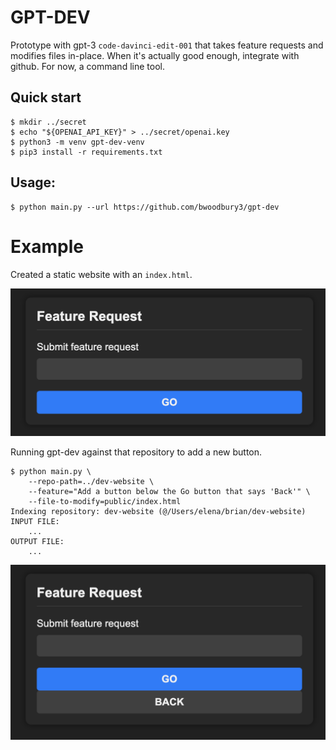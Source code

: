 # GPT-DEV

Prototype with gpt-3 `code-davinci-edit-001` that takes feature requests
and modifies files in-place. When it's actually good enough, integrate with
github. For now, a command line tool.

## Quick start
```
$ mkdir ../secret
$ echo "${OPENAI_API_KEY}" > ../secret/openai.key
$ python3 -m venv gpt-dev-venv
$ pip3 install -r requirements.txt
```

## Usage:
```
$ python main.py --url https://github.com/bwoodbury3/gpt-dev
```

# Example

Created a static website with an `index.html`.

![before](img/readme-before.png "Before")

Running gpt-dev against that repository to add a new button.
```
$ python main.py \
    --repo-path=../dev-website \
    --feature="Add a button below the Go button that says 'Back'" \
    --file-to-modify=public/index.html
Indexing repository: dev-website (@/Users/elena/brian/dev-website)
INPUT FILE:
    ...
OUTPUT FILE:
    ...
```

![after](img/readme-after.png "After")
